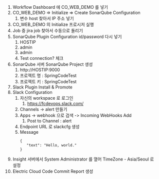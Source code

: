 1. Workflow Dashboard 에 CO_WEB_DEMO 를 넣기
2. CO_WEB_DEMO => Initialize => Create SonarQube Configuration
	1. 변수 host 찾아서 IP 주소 넣기
3. CO_WEB_DEMO 의 Initialize 프로시저 실행
4. Job 중  jira job 찾아서 수동으로 돌리기
5. SonarQube Plugin Configuration id/password 다시 넣기 
	1. HOSTIP
	2. admin
	3. admin
	4. Test connection? 체크 
6. SonarQube 서버 SonarQube Project 생성
	1. http://HOSTIP:9000
	2. 프로젝트 명 : SpringCodeTest
	3. 프로젝트 키 : SpringCodeTest  
7. Slack Plugin Install & Promote
8. Slack Configuration
	1. 자신의 workspace 로 로그인 
		1. https://fcdevops.slack.com/
	2. Channels -> alert 만들기
	3. Apps -> webhook 으로 검색 -> Incoming WebHooks Add 
		1. Post to Channel : alert 
	4. Endpoint URL 로 slackcfg 생성
	5. Message 
          ```
          {
             "text": "Hello, world."
          }
          ```
9. Insight 서버에서 System Administrator 를 열어 TimeZone - Asia/Seoul 로 설정   
10. Electric Cloud Code Commit Report 생성

